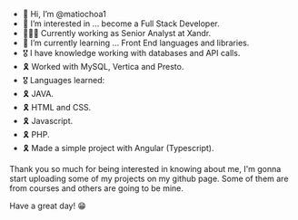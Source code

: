- 👋 Hi, I’m @matiochoa1
- 👀 I’m interested in ... become a Full Stack Developer.
- 👨🏻‍💻 Currently working as Senior Analyst at Xandr.
- 🌱 I’m currently learning ... Front End languages and libraries.
- 🎖 I have knowledge working with databases and API calls.
-   🎗 Worked with MySQL, Vertica and Presto.
- 🎖 Languages learned:
-   🎗 JAVA.
-   🎗 HTML and CSS.
-   🎗 Javascript.
-   🎗 PHP.
-   🎗 Made a simple project with Angular (Typescript).

Thank you so much for being interested in knowing about me, I'm gonna start uploading some of my projects on my github page. Some of them are from courses and others are going to be mine.

Have a great day! 😁
